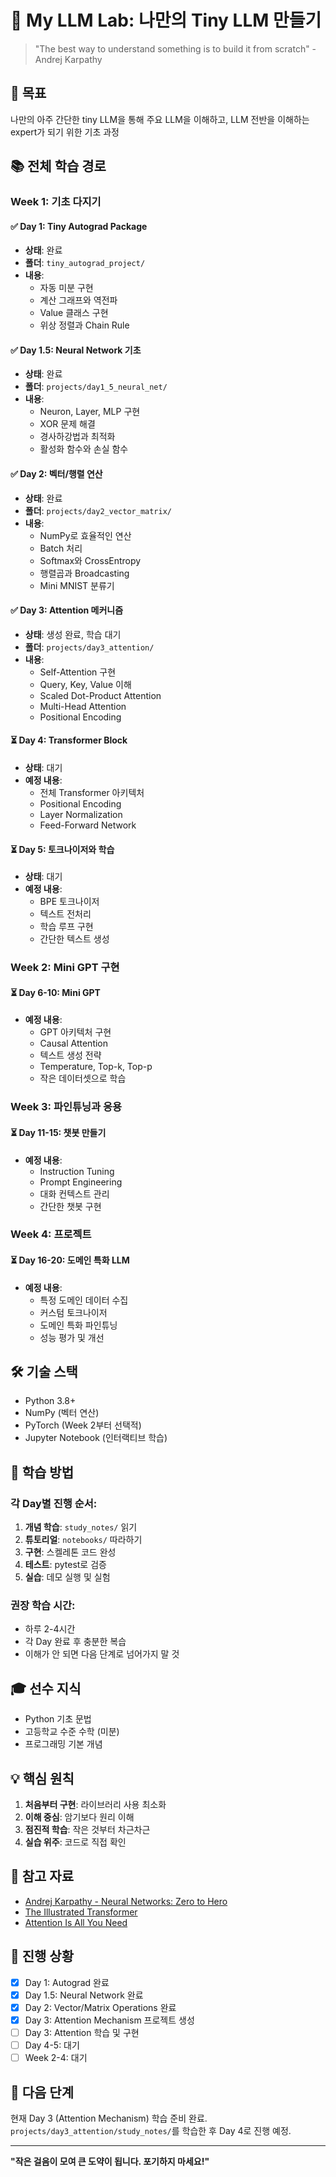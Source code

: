 # 🚀 My LLM Lab: 나만의 Tiny LLM 만들기

> "The best way to understand something is to build it from scratch" - Andrej Karpathy

## 🎯 목표
나만의 아주 간단한 tiny LLM을 통해 주요 LLM을 이해하고, LLM 전반을 이해하는 expert가 되기 위한 기초 과정

## 📚 전체 학습 경로

### Week 1: 기초 다지기

#### ✅ Day 1: Tiny Autograd Package
- **상태**: 완료
- **폴더**: `tiny_autograd_project/`
- **내용**: 
  - 자동 미분 구현
  - 계산 그래프와 역전파
  - Value 클래스 구현
  - 위상 정렬과 Chain Rule

#### ✅ Day 1.5: Neural Network 기초
- **상태**: 완료
- **폴더**: `projects/day1_5_neural_net/`
- **내용**:
  - Neuron, Layer, MLP 구현
  - XOR 문제 해결
  - 경사하강법과 최적화
  - 활성화 함수와 손실 함수

#### ✅ Day 2: 벡터/행렬 연산
- **상태**: 완료
- **폴더**: `projects/day2_vector_matrix/`
- **내용**:
  - NumPy로 효율적인 연산
  - Batch 처리
  - Softmax와 CrossEntropy
  - 행렬곱과 Broadcasting
  - Mini MNIST 분류기

#### ✅ Day 3: Attention 메커니즘
- **상태**: 생성 완료, 학습 대기
- **폴더**: `projects/day3_attention/`
- **내용**:
  - Self-Attention 구현
  - Query, Key, Value 이해
  - Scaled Dot-Product Attention
  - Multi-Head Attention
  - Positional Encoding

#### ⏳ Day 4: Transformer Block
- **상태**: 대기
- **예정 내용**:
  - 전체 Transformer 아키텍처
  - Positional Encoding
  - Layer Normalization
  - Feed-Forward Network

#### ⏳ Day 5: 토크나이저와 학습
- **상태**: 대기
- **예정 내용**:
  - BPE 토크나이저
  - 텍스트 전처리
  - 학습 루프 구현
  - 간단한 텍스트 생성

### Week 2: Mini GPT 구현

#### ⏳ Day 6-10: Mini GPT
- **예정 내용**:
  - GPT 아키텍처 구현
  - Causal Attention
  - 텍스트 생성 전략
  - Temperature, Top-k, Top-p
  - 작은 데이터셋으로 학습

### Week 3: 파인튜닝과 응용

#### ⏳ Day 11-15: 챗봇 만들기
- **예정 내용**:
  - Instruction Tuning
  - Prompt Engineering
  - 대화 컨텍스트 관리
  - 간단한 챗봇 구현

### Week 4: 프로젝트

#### ⏳ Day 16-20: 도메인 특화 LLM
- **예정 내용**:
  - 특정 도메인 데이터 수집
  - 커스텀 토크나이저
  - 도메인 특화 파인튜닝
  - 성능 평가 및 개선

## 🛠️ 기술 스택
- Python 3.8+
- NumPy (벡터 연산)
- PyTorch (Week 2부터 선택적)
- Jupyter Notebook (인터랙티브 학습)

## 📖 학습 방법

### 각 Day별 진행 순서:
1. **개념 학습**: `study_notes/` 읽기
2. **튜토리얼**: `notebooks/` 따라하기
3. **구현**: 스켈레톤 코드 완성
4. **테스트**: pytest로 검증
5. **실습**: 데모 실행 및 실험

### 권장 학습 시간:
- 하루 2-4시간
- 각 Day 완료 후 충분한 복습
- 이해가 안 되면 다음 단계로 넘어가지 말 것

## 🎓 선수 지식
- Python 기초 문법
- 고등학교 수준 수학 (미분)
- 프로그래밍 기본 개념

## 💡 핵심 원칙
1. **처음부터 구현**: 라이브러리 사용 최소화
2. **이해 중심**: 암기보다 원리 이해
3. **점진적 학습**: 작은 것부터 차근차근
4. **실습 위주**: 코드로 직접 확인

## 🔗 참고 자료
- [Andrej Karpathy - Neural Networks: Zero to Hero](https://karpathy.ai/zero-to-hero.html)
- [The Illustrated Transformer](http://jalammar.github.io/illustrated-transformer/)
- [Attention Is All You Need](https://arxiv.org/abs/1706.03762)

## 📝 진행 상황
- [x] Day 1: Autograd 완료
- [x] Day 1.5: Neural Network 완료
- [x] Day 2: Vector/Matrix Operations 완료
- [x] Day 3: Attention Mechanism 프로젝트 생성
- [ ] Day 3: Attention 학습 및 구현
- [ ] Day 4-5: 대기
- [ ] Week 2-4: 대기

## 🚦 다음 단계
현재 Day 3 (Attention Mechanism) 학습 준비 완료.
`projects/day3_attention/study_notes/`를 학습한 후 Day 4로 진행 예정.

---

**"작은 걸음이 모여 큰 도약이 됩니다. 포기하지 마세요!"**
